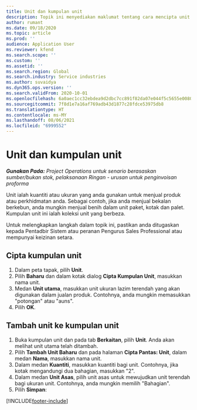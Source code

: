 ```yaml
---
title: Unit dan kumpulan unit
description: Topik ini menyediakan maklumat tentang cara mencipta unit dan kumpulan unit dalam Dynamics 365 Project Operations.
author: rumant
ms.date: 09/18/2020
ms.topic: article
ms.prod: ''
audience: Application User
ms.reviewer: kfend
ms.search.scope: ''
ms.custom: ''
ms.assetid: ''
ms.search.region: Global
ms.search.industry: Service industries
ms.author: suvaidya
ms.dyn365.ops.version: ''
ms.search.validFrom: 2020-10-01
ms.openlocfilehash: 6a0aec1cc32ebdea9d2dbc7cc891f82da07e044f5c5655e008068f72dd198587
ms.sourcegitcommit: 7f8d1e7a16af769adb43d1877c28fdce53975db8
ms.translationtype: HT
ms.contentlocale: ms-MY
ms.lasthandoff: 08/06/2021
ms.locfileid: "6999552"
---
```

# <a name="units-and-unit-groups"></a>Unit dan kumpulan unit

_**Gunakan Pada:** Project Operations untuk senario berasaskan sumber/bukan stok, pelaksanaan Ringan - urusan untuk penginvoisan proforma_

Unit ialah kuantiti atau ukuran yang anda gunakan untuk menjual produk atau perkhidmatan anda. Sebagai contoh, jika anda menjual bekalan berkebun, anda mungkin menjual benih dalam unit paket, kotak dan palet. Kumpulan unit ini ialah koleksi unit yang berbeza.

Untuk melengkapkan langkah dalam topik ini, pastikan anda ditugaskan kepada Pentadbir Sistem atau peranan Pengurus Sales Professional atau mempunyai keizinan setara.

## <a name="create-a-unit-group"></a>Cipta kumpulan unit

1. Dalam peta tapak, pilih **Unit**.
2. Pilih **Baharu** dan dalam kotak dialog **Cipta Kumpulan Unit**, masukkan nama unit.
3. Medan **Unit utama**, masukkan unit ukuran lazim terendah yang akan digunakan dalam jualan produk. Contohnya, anda mungkin memasukkan "potongan" atau "auns".
4. Pilih **OK**.

## <a name="add-units-to-a-unit-group"></a>Tambah unit ke kumpulan unit

1. Buka kumpulan unit dan pada tab **Berkaitan**, pilih **Unit**. Anda akan melihat unit utama telah ditambah.
2. Pilih **Tambah Unit Baharu** dan pada halaman **Cipta Pantas: Unit**, dalam medan **Nama**, masukkan nama unit.
3. Dalam medan **Kuantiti**, masukkan kuantiti bagi unit. Contohnya, jika kotak mengandungi dua bahagian, masukkan "2". 
4. Dalam medan **Unit Asas**, pilih unit asas untuk mewujudkan unit terendah bagi ukuran unit. Contohnya, anda mungkin memilih "Bahagian".
5. Pilih **Simpan**:


[!INCLUDE[footer-include](../includes/footer-banner.md)]